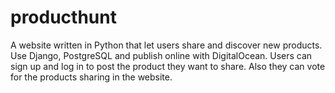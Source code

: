 # producthunt
A website written in Python that let users share and discover new products. Use Django, 
PostgreSQL and publish online with DigitalOcean. Users can sign up and log in to post the
product they want to share. Also they can vote for the products sharing in the website.
